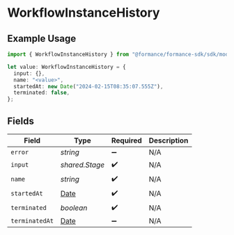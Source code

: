 # WorkflowInstanceHistory

## Example Usage

```typescript
import { WorkflowInstanceHistory } from "@formance/formance-sdk/sdk/models/shared";

let value: WorkflowInstanceHistory = {
  input: {},
  name: "<value>",
  startedAt: new Date("2024-02-15T08:35:07.555Z"),
  terminated: false,
};
```

## Fields

| Field                                                                                         | Type                                                                                          | Required                                                                                      | Description                                                                                   |
| --------------------------------------------------------------------------------------------- | --------------------------------------------------------------------------------------------- | --------------------------------------------------------------------------------------------- | --------------------------------------------------------------------------------------------- |
| `error`                                                                                       | *string*                                                                                      | :heavy_minus_sign:                                                                            | N/A                                                                                           |
| `input`                                                                                       | *shared.Stage*                                                                                | :heavy_check_mark:                                                                            | N/A                                                                                           |
| `name`                                                                                        | *string*                                                                                      | :heavy_check_mark:                                                                            | N/A                                                                                           |
| `startedAt`                                                                                   | [Date](https://developer.mozilla.org/en-US/docs/Web/JavaScript/Reference/Global_Objects/Date) | :heavy_check_mark:                                                                            | N/A                                                                                           |
| `terminated`                                                                                  | *boolean*                                                                                     | :heavy_check_mark:                                                                            | N/A                                                                                           |
| `terminatedAt`                                                                                | [Date](https://developer.mozilla.org/en-US/docs/Web/JavaScript/Reference/Global_Objects/Date) | :heavy_minus_sign:                                                                            | N/A                                                                                           |